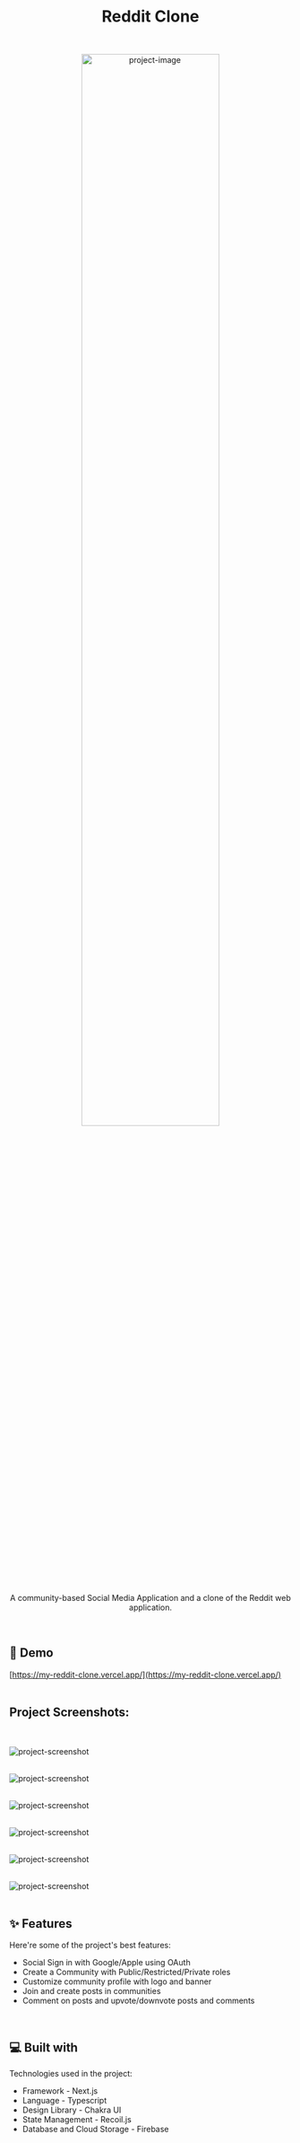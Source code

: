 <h1 align="center" id="title">Reddit Clone</h1>
<br/>
<p align="center" ><img src="https://socialify.git.ci/0xdeepak/reddit/image?language=1&amp;logo=https%3A%2F%2Fcdn.worldvectorlogo.com%2Flogos%2Freddit-4.svg&amp;name=1&amp;owner=1&amp;pattern=Charlie%20Brown&amp;theme=Auto" alt="project-image" width="70% margin="auto></p>

<p id="description" align="center">A community-based Social Media Application and a clone of the Reddit web application.</p><br/>

<h2>🚀 Demo</h2>

[https://my-reddit-clone.vercel.app/](https://my-reddit-clone.vercel.app/)<br/><br/>

<h2>Project Screenshots:</h2><br/>

<img src="https://drive.google.com/uc?export=view&amp;id=1_pDdp7NZ_6ku-mXt7v7rG8HTQ9g68ZLC" alt="project-screenshot" ><br/><br/>

<img src="https://drive.google.com/uc?export=view&amp;id=1SYfLslI2yQNkAfyrJt-xxzz51lKijevz" alt="project-screenshot" ><br/><br/>

<img src="https://drive.google.com/uc?export=view&amp;id=1qGW5HneOOY1GUTOr2b1vow27nFmTj3M9" alt="project-screenshot" ><br/><br/>

<img src="https://drive.google.com/uc?export=view&amp;id=1L7c4gRJTG2uX6e0by6cosqpJq55R6EVh" alt="project-screenshot" ><br/><br/>

<img src="https://drive.google.com/uc?export=view&amp;id=1vorSeqqX6G5K2aGLINgbLWNpDKnlRKFl" alt="project-screenshot" ><br/><br/>

<img src="https://drive.google.com/uc?export=view&amp;id=1nGlQTclklgPrqnMp8chBNd9TcqKWUObb" alt="project-screenshot" ><br/><br/>

  
  
<h2>✨ Features</h2>

Here're some of the project's best features:

*   Social Sign in with Google/Apple using OAuth
*   Create a Community with Public/Restricted/Private roles
*   Customize community profile with logo and banner
*   Join and create posts in communities
*   Comment on posts and upvote/downvote posts and comments

  
  
<br/><h2>💻 Built with</h2>

Technologies used in the project:

*   Framework - Next.js
*   Language - Typescript
*   Design Library - Chakra UI
*   State Management - Recoil.js
*   Database and Cloud Storage - Firebase
</br>
